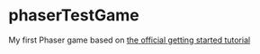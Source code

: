 phaserTestGame
==============

My first Phaser game based on [the official getting started tutorial](http://www.photonstorm.com/phaser/tutorial-making-your-first-phaser-game) 
